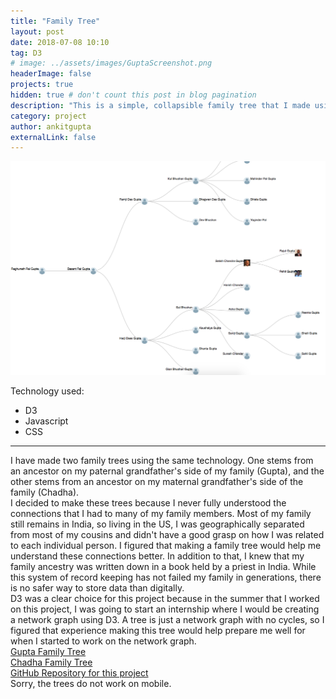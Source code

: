 ```yaml
---
title: "Family Tree"
layout: post
date: 2018-07-08 10:10
tag: D3
# image: ../assets/images/GuptaScreenshot.png
headerImage: false
projects: true
hidden: true # don't count this post in blog pagination
description: "This is a simple, collapsible family tree that I made using D3"
category: project
author: ankitgupta
externalLink: false
---
```


![Screenshot](../assets/images/GuptaScreenshot.png)

<!-- Example of project - Collapsable Family Tree - [Demo](http://ankit.tech/gupta-family-tree/d3.html).

--- -->

Technology used:

- D3
- Javascript
- CSS

---
I have made two family trees using the same technology. One stems from an ancestor on my paternal grandfather's side of my family (Gupta), and the other stems from an ancestor on my maternal grandfather's side of the family (Chadha).<br/>
I decided to make these trees because I never fully understood the connections that I had to many of my family members. Most of my family still remains in India, so living in the US, I was geographically separated from most of my cousins and didn't have a good grasp on how I was related to each individual person. I figured that making a family tree would help me understand these connections better. In addition to that, I knew that my family ancestry was written down in a book held by a priest in India. While this system of record keeping has not failed my family in generations, there is no safer way to store data than digitally.<br/>
D3 was a clear choice for this project because in the summer that I worked on this project, I was going to start an internship where I would be creating a network graph using D3. A tree is just a network graph with no cycles, so I figured that experience making this tree would help prepare me well for when I started to work on the network graph.<br/>
[Gupta Family Tree](https://ankit.tech/family-trees/gupta-family-tree)<br/>
[Chadha Family Tree](https://ankit.tech/family-trees/chadha-family-tree)<br/>
[GitHub Repository for this project](https://github.com/ankit0504/family-trees)<br/>
Sorry, the trees do not work on mobile.
